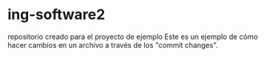 # ing-software2
repositorio creado para el proyecto de ejemplo
Este es un ejemplo de cómo hacer cambios en un archivo a través de los "commit changes".
